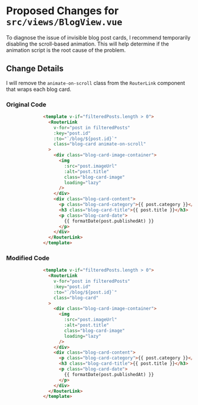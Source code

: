 # Proposed Changes for `src/views/BlogView.vue`

To diagnose the issue of invisible blog post cards, I recommend temporarily disabling the scroll-based animation. This will help determine if the animation script is the root cause of the problem.

## Change Details

I will remove the `animate-on-scroll` class from the `RouterLink` component that wraps each blog card.

### Original Code

```html
              <template v-if="filteredPosts.length > 0">
                <RouterLink
                  v-for="post in filteredPosts"
                  :key="post.id"
                  :to="`/blog/${post.id}`"
                  class="blog-card animate-on-scroll"
                >
                  <div class="blog-card-image-container">
                    <img
                      :src="post.imageUrl"
                      :alt="post.title"
                      class="blog-card-image"
                      loading="lazy"
                    />
                  </div>
                  <div class="blog-card-content">
                    <p class="blog-card-category">{{ post.category }}</p>
                    <h3 class="blog-card-title">{{ post.title }}</h3>
                    <p class="blog-card-date">
                      {{ formatDate(post.publishedAt) }}
                    </p>
                  </div>
                </RouterLink>
              </template>
```

### Modified Code

```html
              <template v-if="filteredPosts.length > 0">
                <RouterLink
                  v-for="post in filteredPosts"
                  :key="post.id"
                  :to="`/blog/${post.id}`"
                  class="blog-card"
                >
                  <div class="blog-card-image-container">
                    <img
                      :src="post.imageUrl"
                      :alt="post.title"
                      class="blog-card-image"
                      loading="lazy"
                    />
                  </div>
                  <div class="blog-card-content">
                    <p class="blog-card-category">{{ post.category }}</p>
                    <h3 class="blog-card-title">{{ post.title }}</h3>
                    <p class="blog-card-date">
                      {{ formatDate(post.publishedAt) }}
                    </p>
                  </div>
                </RouterLink>
              </template>
```
